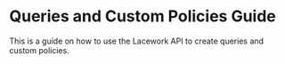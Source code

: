 # Queries and Custom Policies Guide
This is a guide on how to use the Lacework API to create queries and custom policies. 
